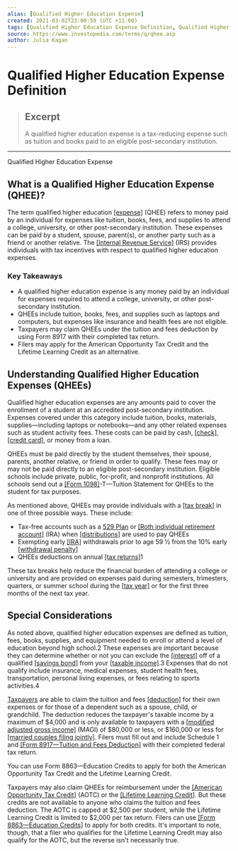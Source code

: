```yaml
---
alias: [Qualified Higher Education Expense]
created: 2021-03-02T23:00:59 (UTC +11:00)
tags: [Qualified Higher Education Expense Definition, Qualified Higher Education Expense]
source: https://www.investopedia.com/terms/q/qhee.asp
author: Julia Kagan
---
```


# Qualified Higher Education Expense Definition

> ## Excerpt
> A qualified higher education expense is a tax-reducing expense such as tuition and books paid to an eligible post-secondary institution.

---

Qualified Higher Education Expense
## What is a Qualified Higher Education Expense (QHEE)?

The term qualified higher education [[expense]](https://www.investopedia.com/terms/e/expense.asp) (QHEE) refers to money paid by an individual for expenses like tuition, books, fees, and supplies to attend a college, university, or other post-secondary institution. These expenses can be paid by a student, spouse, parent(s), or another party such as a friend or another relative. The [[Internal Revenue Service]](https://www.investopedia.com/terms/i/irs.asp) (IRS) provides individuals with tax incentives with respect to qualified higher education expenses.

### Key Takeaways

-   A qualified higher education expense is any money paid by an individual for expenses required to attend a college, university, or other post-secondary institution.
-   QHEEs include tuition, books, fees, and supplies such as laptops and computers, but expenses like insurance and health fees are not eligible.
-   Taxpayers may claim QHEEs under the tuition and fees deduction by using Form 8917 with their completed tax return.
-   Filers may apply for the American Opportunity Tax Credit and the Lifetime Learning Credit as an alternative.

## Understanding Qualified Higher Education Expenses (QHEEs)

Qualified higher education expenses are any amounts paid to cover the enrollment of a student at an accredited post-secondary institution. Expenses covered under this category include tuition, books, materials, supplies—including laptops or notebooks—and any other related expenses such as student activity fees. These costs can be paid by cash, [[check]](https://www.investopedia.com/terms/c/check.asp), [[credit card]](https://www.investopedia.com/terms/c/creditcard.asp), or money from a loan.

QHEEs must be paid directly by the student themselves, their spouse, parents, another relative, or friend in order to qualify. These fees may or may not be paid directly to an eligible post-secondary institution. Eligible schools include private, public, for-profit, and nonprofit institutions. All schools send out a [[Form 1098]](https://www.investopedia.com/terms/f/form_1098.asp)\-T—Tuition Statement for QHEEs to the student for tax purposes.

As mentioned above, QHEEs may provide individuals with a [[tax break]](https://www.investopedia.com/terms/t/tax-break.asp) in one of three possible ways. These include:

-   Tax-free accounts such as a [529 Plan](https://www.investopedia.com/terms/1/529plan.asp) or [[Roth individual retirement account]](https://www.investopedia.com/terms/r/rothira.asp) (IRA) when [[distributions]](https://www.investopedia.com/terms/d/distribution.asp) are used to pay QHEEs
-   Exempting early [[IRA]](https://www.investopedia.com/terms/i/ira.asp) withdrawals prior to age 59 ½ from the 10% early [[withdrawal penalty]](https://www.investopedia.com/terms/w/withdrawal-penalty.asp)
-   QHEEs deductions on annual [[tax returns]](https://www.investopedia.com/terms/t/taxreturn.asp)1

These tax breaks help reduce the financial burden of attending a college or university and are provided on expenses paid during semesters, trimesters, quarters, or summer school during the [[tax year]](https://www.investopedia.com/terms/t/taxyear.asp) or for the first three months of the next tax year.

## Special Considerations

As noted above, qualified higher education expenses are defined as tuition, fees, books, supplies, and equipment needed to enroll or attend a level of education beyond high school.2 These expenses are important because they can determine whether or not you can exclude the [[interest]](https://www.investopedia.com/terms/i/interest.asp) off of a qualified [[savings bond]](https://www.investopedia.com/terms/u/ussavingsbonds.asp) from your [[taxable income]](https://www.investopedia.com/terms/t/taxableincome.asp).3 Expenses that do not qualify include insurance, medical expenses, student health fees, transportation, personal living expenses, or fees relating to sports activities.4

[Taxpayers](https://www.investopedia.com/terms/t/taxpayer.asp) are able to claim the tuition and fees [[deduction]](https://www.investopedia.com/terms/d/deduction.asp) for their own expenses or for those of a dependent such as a spouse, child, or grandchild. The deduction reduces the taxpayer's taxable income by a maximum of $4,000 and is only available to taxpayers with a [[modified adjusted gross income]](https://www.investopedia.com/terms/m/magi.asp) (MAGI) of $80,000 or less, or $160,000 or less for [[married couples filing jointly]](https://www.investopedia.com/terms/m/mfj.asp). Filers must fill out and include Schedule 1 and [[Form 8917—Tuition and Fees Deduction]](https://www.irs.gov/pub/irs-pdf/f8917.pdf) with their completed federal tax return.

You can use Form 8863—Education Credits to apply for both the American Opportunity Tax Credit and the Lifetime Learning Credit.

Taxpayers may also claim QHEEs for reimbursement under the [[American Opportunity Tax Credit]](https://www.investopedia.com/terms/a/american-opportunity-tax-credit.asp) (AOTC) or the [[Lifetime Learning Credit]](https://www.investopedia.com/terms/l/lifelearningcredit.asp). But these credits are not available to anyone who claims the tuition and fees deduction. The AOTC is capped at $2,500 per student, while the Lifetime Learning Credit is limited to $2,000 per tax return. Filers can use [[Form 8863—Education Credits]](https://www.irs.gov/pub/irs-pdf/f8863.pdf) to apply for both credits. It's important to note, though, that a filer who qualifies for the Lifetime Learning Credit may also qualify for the AOTC, but the reverse isn't necessarily true.
